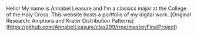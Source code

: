 Hello! My name is Annabel Leasure and I'm a classics major at the College of the Holy Cross. This website hosts a portfolio of my digital work. 
[Original Research: Amphora and Krater Distribution Patterns] (https://github.com/AnnabelLeasure/clas299/tree/master/FinalProject)
